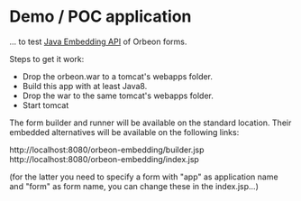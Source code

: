 
# Demo / POC application 

... to test  [Java Embedding API](https://doc.orbeon.com/form-runner/link-embed/java-api) of Orbeon forms.

Steps to get it work:

* Drop the orbeon.war to a tomcat's webapps folder.
* Build this app with at least Java8.
* Drop the war to the same tomcat's webapps folder.
* Start tomcat

The form builder and runner will be available on the standard location.
Their embedded alternatives will be available on the following links:

http://localhost:8080/orbeon-embedding/builder.jsp
http://localhost:8080/orbeon-embedding/index.jsp

(for the latter you need to specify a form with "app" as application name and "form" as form name, you can change these in the index.jsp...)

